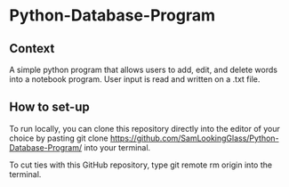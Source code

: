 # Python-Database-Program

## Context
A simple python program that allows users to add, edit, and delete words into a notebook program. User input is read and written on a .txt file. 

## How to set-up
To run locally, you can clone this repository directly into the editor of your choice by pasting git clone https://github.com/SamLookingGlass/Python-Database-Program/ into your terminal.

To cut ties with this GitHub repository, type git remote rm origin into the terminal.
